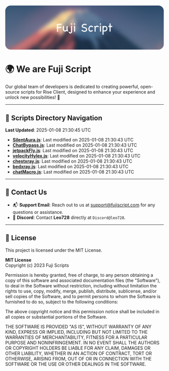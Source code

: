 ![Banner](.github/b.webp)

# 🌍 **We are Fuji Script**

Our global team of developers is dedicated to creating powerful, open-source scripts for Rise Client, designed to enhance your experience and unlock new possibilities! 🌟

---
<!-- SCRIPTS_NAVIGATION_START -->
## 📂 **Scripts Directory Navigation**

**Last Updated**: 2025-01-08 21:30:45 UTC

- **[SilentAura.js](scripts/SilentAura.js)**: Last modified on 2025-01-08 21:30:43 UTC
- **[ChatBypass.js](scripts/ChatBypass.js)**: Last modified on 2025-01-08 21:30:43 UTC
- **[jetpackFly.js](scripts/jetpackFly.js)**: Last modified on 2025-01-08 21:30:43 UTC
- **[velocityHylex.js](scripts/velocityHylex.js)**: Last modified on 2025-01-08 21:30:43 UTC
- **[chestxray.js](scripts/chestxray.js)**: Last modified on 2025-01-08 21:30:43 UTC
- **[bedxray.js](scripts/bedxray.js)**: Last modified on 2025-01-08 21:30:43 UTC
- **[chatMacro.js](scripts/chatMacro.js)**: Last modified on 2025-01-08 21:30:43 UTC

<!-- SCRIPTS_NAVIGATION_END -->

---

## 💬 **Contact Us**  
- 📬 **Support Email**: Reach out to us at [support@fujiscript.com](mailto:support@fujiscript.com) for any questions or assistance.  
- 💬 **Discord**: Contact **Leo728** directly at `Discord@leo728`.

---

## 📜 **License**

This project is licensed under the MIT License.  

**MIT License**  
Copyright (c) 2023 Fuji Scripts  

Permission is hereby granted, free of charge, to any person obtaining a copy of this software and associated documentation files (the "Software"), to deal in the Software without restriction, including without limitation the rights to use, copy, modify, merge, publish, distribute, sublicense, and/or sell copies of the Software, and to permit persons to whom the Software is furnished to do so, subject to the following conditions:  

The above copyright notice and this permission notice shall be included in all copies or substantial portions of the Software.  

THE SOFTWARE IS PROVIDED "AS IS", WITHOUT WARRANTY OF ANY KIND, EXPRESS OR IMPLIED, INCLUDING BUT NOT LIMITED TO THE WARRANTIES OF MERCHANTABILITY, FITNESS FOR A PARTICULAR PURPOSE AND NONINFRINGEMENT. IN NO EVENT SHALL THE AUTHORS OR COPYRIGHT HOLDERS BE LIABLE FOR ANY CLAIM, DAMAGES OR OTHER LIABILITY, WHETHER IN AN ACTION OF CONTRACT, TORT OR OTHERWISE, ARISING FROM, OUT OF OR IN CONNECTION WITH THE SOFTWARE OR THE USE OR OTHER DEALINGS IN THE SOFTWARE.  
